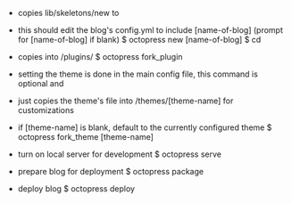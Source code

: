 * copies lib/skeletons/new to <path-to-blog>
* this should edit the blog's config.yml to include [name-of-blog] (prompt for [name-of-blog] if blank)
$ octopress new <path-to-blog> [name-of-blog]
$ cd <path-to-blog>

* copies <plugin-name> into <path-to-blog>/plugins/
$ octopress fork_plugin <plugin-name>

* setting the theme is done in the main config file, this command is optional and
* just copies the theme's file into <path-to-blog>/themes/[theme-name] for customizations
* if [theme-name] is blank, default to the currently configured theme
$ octopress fork_theme [theme-name]

* turn on local server for development
$ octopress serve

* prepare blog for deployment
$ octopress package

* deploy blog
$ octopress deploy
